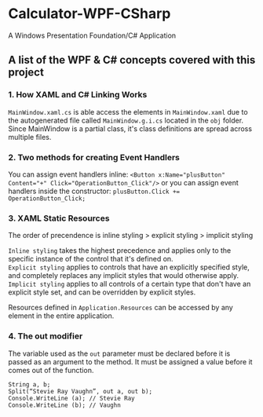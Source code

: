 # Calculator-WPF-CSharp
A Windows Presentation Foundation/C# Application

## A list of the WPF & C# concepts covered with this project

### 1. How XAML and C# Linking Works
`MainWindow.xaml.cs` is able access the elements in `MainWindow.xaml` due to the autogenerated file 
called `MainWindow.g.i.cs` located in the `obj` folder. Since MainWindow is a partial class, it's 
class definitions are spread across multiple files.

### 2. Two methods for creating Event Handlers
You can assign event handlers inline: `<Button x:Name="plusButton" Content="+" Click="OperationButton_Click"/>` or
you can assign event handlers inside the constructor: `plusButton.Click += OperationButton_Click;`

### 3. XAML Static Resources
The order of precendence is inline styling > explicit styling > implicit styling

`Inline styling` takes the highest precedence and applies only to the specific instance of the control that it's defined on.  
`Explicit styling` applies to controls that have an explicitly specified style, and completely replaces any implicit styles that would otherwise apply.  
`Implicit styling` applies to all controls of a certain type that don't have an explicit style set, and can be overridden by explicit styles.

Resources defined in `Application.Resources` can be accessed by any element in the entire application.

### 4. The out modifier
The variable used as the `out` parameter must be declared before it is passed as an argument to the method.
It must be assigned a value before it comes out of the function.
```
String a, b;
Split(“Stevie Ray Vaughn”, out a, out b);
Console.WriteLine (a); // Stevie Ray
Console.WriteLine (b); // Vaughn
```
